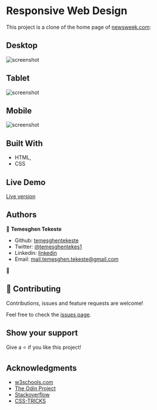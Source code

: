 # Responsive Web Design

This project is a clone of the home page of <a href="https://www.newsweek.com/"  target="_blank">newsweek.com</a>:

## Desktop

![screenshot](https://github.com/temesghentekeste/newsweek-clone/blob/homepage/img/app-screenshot.png)

## Tablet

![screenshot](https://github.com/temesghentekeste/newsweek-clone/blob/homepage/img/app_screenshot_tablet.png)

## Mobile

![screenshot](https://github.com/temesghentekeste/newsweek-clone/blob/homepage/img/app_screenshot_mobile.png)

## Built With

- HTML,
- CSS

## Live Demo

<a href="https://rawcdn.githack.com/temesghentekeste/newsweek-clone/036971b0c5c98341f5ab7dad895d8c766407ebc8/index.html">Live version</a>

## Authors

👤 **Temesghen Tekeste**

- Github: [temesghentekeste](https://github.com/temesghentekeste)
- Twitter: [@temesghentekes1](https://twitter.com/temesghentekes1)
- Linkedin: [linkedin](https://www.linkedin.com/in/temesghen-tekeste-bahta-8b5243193/)
- Email: mail.temesghen.tekeste@gmail.com

👤

## 🤝 Contributing

Contributions, issues and feature requests are welcome!

Feel free to check the <a href="https://github.com/temesghentekeste/newsweek-clone/issues/2" target="_blank">issues page</a>.

## Show your support

Give a ⭐️ if you like this project!

## Acknowledgments

- <a href="https://www.w3schools.com/" target="_blank">w3schools.com</a>
- <a href="https://www.theodinproject.com/" target="_blank">The Odin Project</a>
- <a href="https://www.stackoverflow.com/" target="_blank">Stackoverflow</a>
- <a href="https://css-tricks.com/" target="_blank">CSS-TRICKS</a>
